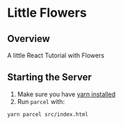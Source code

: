 # Little Flowers

## Overview

A little React Tutorial with Flowers

## Starting the Server
1. Make sure you have [yarn installed](https://classic.yarnpkg.com/lang/en/docs/install/)
2. Run `parcel` with:
```
yarn parcel src/index.html
```
